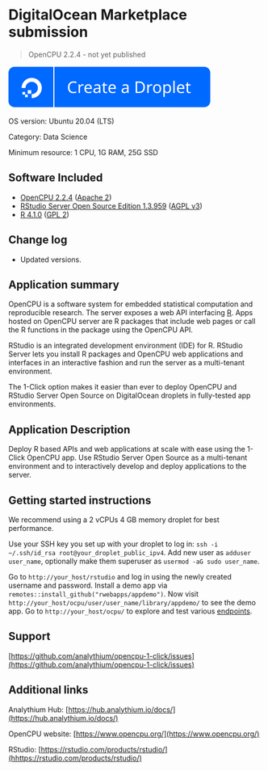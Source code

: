 # DigitalOcean Marketplace submission

> OpenCPU 2.2.4 - not yet published

[![DO button](https://raw.githubusercontent.com/analythium/shinyproxy-1-click/master/digitalocean/images/do-btn-blue.svg)](https://marketplace.digitalocean.com/apps/opencpu)

OS version: Ubuntu 20.04 (LTS)

Category: Data Science

Minimum resource: 1 CPU, 1G RAM, 25G SSD

## Software Included

- [OpenCPU 2.2.4](https://www.opencpu.org/) ([Apache 2](https://www.apache.org/licenses/LICENSE-2.0))
- [RStudio Server Open Source Edition 1.3.959](https://rstudio.com/products/rstudio/) ([AGPL v3](https://www.gnu.org/licenses/agpl-3.0.en.html))
- [R 4.1.0](https://www.r-project.org/) ([GPL 2](https://www.r-project.org/Licenses/))

## Change log

- Updated versions.

## Application summary

OpenCPU is a software system for embedded statistical computation and reproducible research. The server exposes a web API interfacing [R](https://www.r-project.org/). Apps hosted on OpenCPU server are R packages that include web pages or call the R functions in the package using the OpenCPU API.

RStudio is an integrated development environment (IDE) for R. RStudio Server lets you install R packages and OpenCPU web applications and interfaces in an interactive fashion and run the server as a multi-tenant environment.

The 1-Click option makes it easier than ever to deploy OpenCPU and RStudio Server Open Source on DigitalOcean droplets in fully-tested app environments.

## Application Description

Deploy R based APIs and web applications at scale with ease using the 1-Click OpenCPU app. Use RStudio Server Open Source as a multi-tenant environment and to interactively develop and deploy applications to the server.

## Getting started instructions

We recommend using a 2 vCPUs 4 GB memory droplet for best performance.

Use your SSH key you set up with your droplet to log in: `ssh -i ~/.ssh/id_rsa root@your_droplet_public_ipv4`. Add new user as `adduser user_name`, optionally make them superuser as `usermod -aG sudo user_name`.

Go to `http://your_host/rstudio` and log in using the newly created username and password. Install a demo app via `remotes::install_github("rwebapps/appdemo")`. Now visit `http://your_host/ocpu/user/user_name/library/appdemo/` to see the demo app. Go to `http://your_host/ocpu/` to explore and test various [endpoints](https://www.opencpu.org/api.html#api-endpoints).

## Support

[https://github.com/analythium/opencpu-1-click/issues](https://github.com/analythium/opencpu-1-click/issues)

## Additional links

Analythium Hub: [https://hub.analythium.io/docs/](https://hub.analythium.io/docs/)

OpenCPU website: [https://www.opencpu.org/](https://www.opencpu.org/)

RStudio: [https://rstudio.com/products/rstudio/](hhttps://rstudio.com/products/rstudio/)
